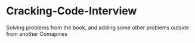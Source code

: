 # Cracking-Code-Interview
Solving problems from the book, and adding some other problems outside from another Comapnies
